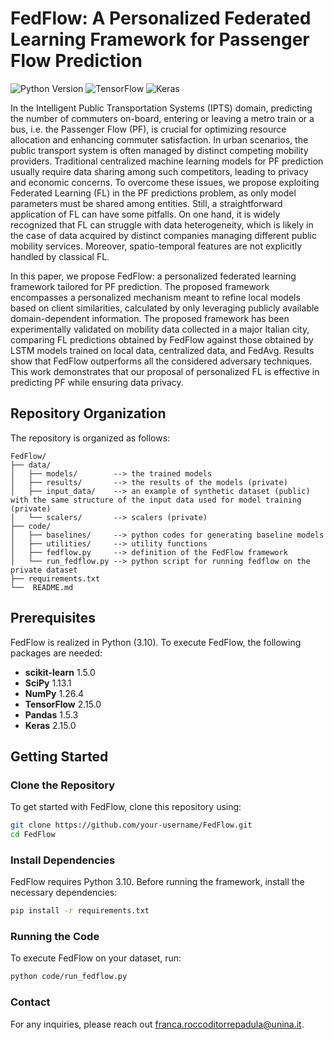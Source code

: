 # FedFlow: A Personalized Federated Learning Framework for Passenger Flow Prediction

![Python Version](https://img.shields.io/badge/python-3.10-blue)
![TensorFlow](https://img.shields.io/badge/TensorFlow-2.15.0-orange)
![Keras](https://img.shields.io/badge/Keras-2.15.0-red)

In the Intelligent Public Transportation Systems (IPTS) domain, predicting the number of commuters on-board, entering or leaving a metro train or a bus, i.e. the Passenger Flow (PF), is crucial for optimizing resource allocation and enhancing commuter satisfaction. 
In urban scenarios, the public transport system is often managed by distinct competing mobility providers. Traditional centralized machine learning models for PF prediction usually require data sharing among such competitors, leading to privacy and economic concerns. 
To overcome these issues, we propose exploiting Federated Learning (FL) in the PF predictions problem, as only model parameters must be shared among entities. Still, a straightforward application of FL can have some pitfalls. On one hand, it is widely recognized that FL can struggle with data heterogeneity, which is likely in the case of data acquired by distinct companies managing different public mobility services. Moreover, spatio-temporal features are not explicitly handled by classical FL.

In this paper, we propose FedFlow: a personalized federated learning framework tailored for PF prediction. The proposed framework encompasses a personalized mechanism meant to refine local models based on client similarities, calculated by only leveraging publicly available domain-dependent information.
The proposed framework has been experimentally validated on mobility data collected in a major Italian city, comparing FL predictions obtained by FedFlow against those obtained by LSTM models trained on local data, centralized data, and FedAvg. Results show that FedFlow outperforms all the considered adversary techniques.
This work demonstrates that our proposal of personalized FL is effective in predicting PF while ensuring data privacy.

## Repository Organization
The repository is organized as follows:

```plaintext
FedFlow/
├── data/
│   ├── models/        --> the trained models
│   ├── results/       --> the results of the models (private)
│   ├── input_data/    --> an example of synthetic dataset (public) with the same structure of the input data used for model training (private)
│   └── scalers/       --> scalers (private)
├── code/
│   ├── baselines/     --> python codes for generating baseline models
│   ├── utilities/     --> utility functions
│   ├── fedflow.py     --> definition of the FedFlow framework
│   └── run_fedflow.py --> python script for running fedflow on the private dataset
├── requirements.txt
└──  README.md
```


## Prerequisites

FedFlow is realized in Python (3.10). To execute FedFlow, the following packages are needed:

- **scikit-learn** 1.5.0
- **SciPy** 1.13.1
- **NumPy** 1.26.4
- **TensorFlow** 2.15.0
- **Pandas** 1.5.3
- **Keras** 2.15.0

## Getting Started

### Clone the Repository

To get started with FedFlow, clone this repository using:

```sh
git clone https://github.com/your-username/FedFlow.git
cd FedFlow
```

### Install Dependencies

FedFlow requires Python 3.10. Before running the framework, install the necessary dependencies:
```sh
pip install -r requirements.txt
```
  


### Running the Code

To execute FedFlow on your dataset, run:
```sh
python code/run_fedflow.py
```
### Contact

For any inquiries, please reach out [franca.roccoditorrepadula@unina.it](mailto:franca.roccoditorrepadula@unina.it).



